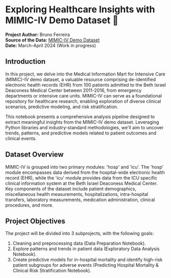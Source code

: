 # Exploring Healthcare Insights with MIMIC-IV Demo Dataset 🏥

**Project Author:** Bruno Ferreira  
**Source of the Data:** [MIMIC-IV Demo Dataset](https://doi.org/10.13026/dp1f-ex47)  
**Date:** March-April 2024 (Work in progress)  

## Introduction  
In this project, we delve into the Medical Information Mart for Intensive Care (MIMIC)-IV demo dataset, a valuable resource comprising de-identified electronic health records (EHR) from 100 patients admitted to the Beth Israel Deaconess Medical Center between 2011-2016, from emergency departments or intensive care units. MIMIC-IV can serve as a foundational repository for healthcare research, enabling exploration of diverse clinical scenarios, predictive modeling, and risk stratification.

This notebook presents a comprehensive analysis pipeline designed to extract meaningful insights from the MIMIC-IV demo dataset. Leveraging Python libraries and industry-standard methodologies, we'll aim to uncover trends, patterns, and predictive models related to patient outcomes and clinical events.

## Dataset Overview  
MIMIC-IV is grouped into two primary modules: 'hosp' and 'icu'. The 'hosp' module encompasses data derived from the hospital-wide electronic health record (EHR), while the 'icu' module provides data from the ICU specific clinical information system at the Beth Israel Deaconess Medical Center. Key components of the dataset include patient demographics, miscellaneous health measurements, hospitalizations, intra-hospital transfers, laboratory measurements, medication administration, clinical procedures, and more.

## Project Objectives  
The project will be divided into 3 subprojects, with the following goals:

1. Cleaning and preprocessing data (Data Preparation Notebook).
2. Explore patterns and trends in patient data (Exploratory Data Analysis Notebook).
3. Create predictive models for in-hospital mortality and identify high-risk patient subgroups for adverse events (Predicting Hospital Mortality & Clinical Risk Stratification Notebook).
